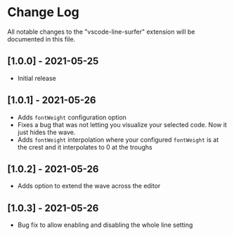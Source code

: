 # Change Log

All notable changes to the "vscode-line-surfer" extension will be documented in this file.

## [1.0.0] - 2021-05-25

- Initial release

## [1.0.1] - 2021-05-26

- Adds `fontWeight` configuration option
- Fixes a bug that was not letting you visualize your selected code. Now it just hides the wave.
- Adds `fontWeight` interpolation where your configured `fontWeight` is at the crest and it interpolates to 0 at the troughs

## [1.0.2] - 2021-05-26

- Adds option to extend the wave across the editor

## [1.0.3] - 2021-05-26

- Bug fix to allow enabling and disabling the whole line setting